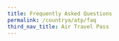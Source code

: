 ```yaml
---
title: Frequently Asked Questions
permalink: /countrya/atp/faq
third_nav_title: Air Travel Pass
---
```


